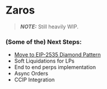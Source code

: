 # Zaros

> **_NOTE:_** Still heavily WIP.

### (Some of the) Next Steps:

- [Move to EIP-2535 Diamond Pattern](https://eips.ethereum.org/EIPS/eip-2535)
- Soft Liquidations for LPs
- End to end perps implementation
- Async Orders
- CCIP Integration
